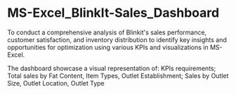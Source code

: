# MS-Excel_BlinkIt-Sales_Dashboard
To conduct a comprehensive analysis of Blinkit's sales performance, customer satisfaction, and inventory distribution to identify key insights and opportunities for optimization using various KPIs and visualizations in MS-Excel.

The dashboard showcase a visual representation of:
KPIs requirements; Total sales by Fat Content, Item Types, Outlet Establishment; Sales by Outlet Size, Outlet Location, Outlet Type
